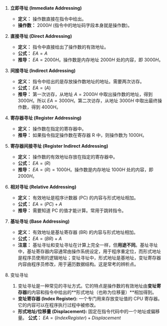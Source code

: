 
1.  **立即寻址 (Immediate Addressing)**
    *   **定义：** 操作数直接在指令中给出。
    *   **操作数：** $2000H$ (指令中的地址码字段本身就是操作数)。

2.  **直接寻址 (Direct Addressing)**
    *   **定义：** 指令中直接给出了操作数的有效地址。
    *   **公式：** $EA = A$
    *   **推导：** $EA = 2000H$。操作数是内存地址 $2000H$ 处的内容，即 $3000H$。

3.  **间接寻址 (Indirect Addressing)**
    *   **定义：** 指令中给出的是存放操作数地址的地址。需要两次访存。
    *   **公式：** $EA = (A)$
    *   **推导：** 第一次访存，从地址 $A=2000H$ 中取出操作数的地址，得到 $3000H$。所以 $EA = 3000H$。第二次访存，从地址 $3000H$ 中取出最终操作数，得到 $4000H$。

4.  **寄存器寻址 (Register Addressing)**
    *   **定义：** 操作数在指定的寄存器中。
    *   **推导：** 如果指令指定操作数在寄存器 R 中，则操作数为 $1000H$。

5.  **寄存器间接寻址 (Register Indirect Addressing)**
    *   **定义：** 操作数的有效地址存放在指定的寄存器中。
    *   **公式：** $EA = (R)$
    *   **推导：** $EA = (R) = 1000H$。操作数是内存地址 $1000H$ 处的内容，即 $2000H$。

6.  **相对寻址 (Relative Addressing)**
    *   **定义：** 有效地址是程序计数器 (PC) 的内容与形式地址相加。
    *   **公式：** $EA = (PC) + A$
    *   **推导：** 需要知道 PC 的值才能计算。常用于跳转指令。

7.  **基址寻址 (Base Addressing)**
    *   **定义：** 有效地址是基址寄存器 (BR) 的内容与形式地址相加。
    *   **公式：** $EA = (BR) + A$
    *   **注意：** 基址寻址和变址寻址在计算上完全一样，但**用途不同**。基址寻址中，基址寄存器内容通常由操作系统设定，用于程序重定位，而形式地址是程序员使用的逻辑地址；变址寻址中，形式地址是基地址，变址寄存器内容由程序员修改，用于遍历数据结构。这是常考的辨析点。
8. 变址寻址
	1. 变址寻址是一种常见的寻址方式。它的特点是操作数的有效地址由**变址寄存器**的内容和指令中给出的**形式地址（也称为位移量）**相加得到。
	*   **变址寄存器 (Index Register):** 一个专门用来存放变址值的 CPU 寄存器。它的内容可以在程序执行过程中被修改。
	*   **形式地址/位移量 (Displacement):** 固定在指令代码中的一个地址或偏移量。
		**公式：**
		$EA = (IndexRegister) + Displacement$